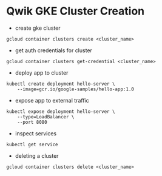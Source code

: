 # Qwik GKE Cluster Creation

- create gke cluster
```console
gcloud container clusters create <cluster_name>
```

- get auth credentials for cluster
```console
gcloud container clusters get-credential <cluster_name>
```

- deploy app to cluster
```console
kubectl create deployment hello-server \
    --image=gcr.io/google-samples/hello-app:1.0
```

- expose app to external traffic
```console
kubectl expose deployment hello-server \
    --type=LoadBalancer \
    --port 8080
```

- inspect services
```console
kubectl get service
```

- deleting a cluster
```console
gcloud container clusters delete <cluster_name>
```